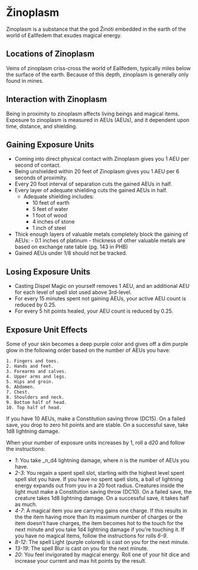# Žinoplasm

Zinoplasm is a substance that the god Žinóti embedded in the earth of the world of Eallfedem that exudes magical energy.

## Locations of Zinoplasm

Veins of zinoplasm criss-cross the world of Eallfedem, typically miles below the surface of the earth.
Because of this depth, zinoplasm is generally only found in mines.

## Interaction with Zinoplasm

Being in proximity to zinoplasm affects living beings and magical items.
Exposure to zinoplasm is measured in AEUs (AEUs), and it dependent upon time, distance, and shielding.

## Gaining Exposure Units

 - Coming into direct physical contact with Zinoplasm gives you 1 AEU per second of contact.
 - Being unshielded within 20 feet of Zinoplasm gives you 1 AEU per 6 seconds of proximity.
 - Every 20 foot interval of separation cuts the gained AEUs in half.
 - Every layer of adequate shielding cuts the gained AEUs in half.
    - Adequate shielding includes:
        - 10 feet of earth
        - 5 feet of water
        - 1 foot of wood
        - 4 inches of stone
        - 1 inch of steel
 - Thick enough layers of valuable metals completely block the gaining of AEUs:
        - 0.1 inches of platinum
        - thickness of other valuable metals are based on exchange rate table (pg. 143 in PHB)
 - Gained AEUs under 1/8 should not be tracked.

## Losing Exposure Units

 - Casting Dispel Magic on yourself removes 1 AEU, and an additional AEU for each level of spell slot used above 3rd-level.
 - For every 15 minutes spent not gaining AEUs, your active AEU count is reduced by 0.25.
 - For every 5 hit points healed, your AEU count is reduced by 0.25.

## Exposure Unit Effects

Some of your skin becomes a deep purple color and gives off a dim purple glow in the following order based on the number of AEUs you have: 

    1. Fingers and toes.
    2. Hands and feet.
    3. Forearms and calves.
    4. Upper arms and legs.
    5. Hips and groin.
    6. Abdomen.
    7. Chest.
    8. Shoulders and neck.
    9. Bottom half of head.
    10. Top half of head.

If you have 10 AEUs, make a Constitution saving throw (DC15).
On a failed save, you drop to zero hit points and are stable.
On a successful save, take 1d8 lightning damage.

When your number of exposure units increases by 1, roll a d20 and follow the instructions:

 - _1_: You take _n_d4 lightning damage, where _n_ is the number of AEUs you have.
 - _2-3_: You regain a spent spell slot, starting with the highest level spent spell slot you have. If you have no spent spell slots, a ball of lightning energy expands out from you in a 20 foot radius. Creatures inside the light must make a Constitution saving throw (DC10). On a failed save, the creature takes 1d8 lightning damage. On a successful save, it takes half as much.
 - _4-7_: A magical item you are carrying gains one charge. If this results in the the item having more than its maximum number of charges or the item doesn't have charges, the item becomes hot to the touch for the next minute and you take 1d4 lightning damage if you're touching it. If you have no magical items, follow the instructions for rolls _6-9_.
 - _8-12_: The spell Light (purple colored) is cast on you for the next minute.
 - _13-19_: The spell Blur is cast on you for the next minute.
 - _20_: You feel invigorated by magical energy. Roll one of your hit dice and increase your current and max hit points by the result.
